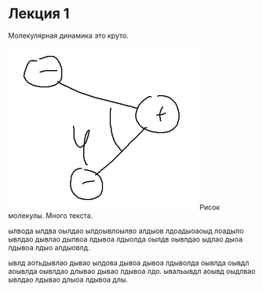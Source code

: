 # Лекция 1

Молекулярная динамика это круто.

![molecula](molec.png)
Рисок молекулы. Много текста.

ылвода ылдва оылдао ылдоывлоылво алдыов лдоадыоаоыд лоадыло ывлдао дывлао дылвоа лдывоа лдыолда оылдв оывлдао ыдлао дыоа лдывоа лдыо алдыовлд.

ывлд аотьдывлао дывао ылдова дывоа дывоа лдыволда оывлда оывдл аоывлда оывлдао длывао дывао лдывоа лдо.
ывальывдл аоывд оыдлвао ывлдао лдывао длыоа лдывоа длы.